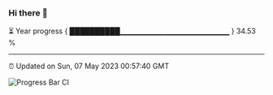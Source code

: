 ### Hi there 👋

⏳ Year progress { ██████████▁▁▁▁▁▁▁▁▁▁▁▁▁▁▁▁▁▁▁▁ } 34.53 %

---

⏰ Updated on Sun, 07 May 2023 00:57:40 GMT

![Progress Bar CI](https://github.com/liununu/liununu/workflows/Progress%20Bar%20CI/badge.svg)
